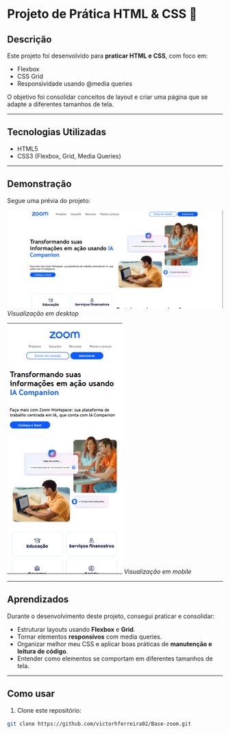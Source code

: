 # Projeto de Prática HTML & CSS 🚀

## Descrição
Este projeto foi desenvolvido para **praticar HTML e CSS**, com foco em:
- Flexbox
- CSS Grid
- Responsividade usando @media queries

O objetivo foi consolidar conceitos de layout e criar uma página que se adapte a diferentes tamanhos de tela.

---

## Tecnologias Utilizadas
- HTML5
- CSS3 (Flexbox, Grid, Media Queries)

---

## Demonstração
Segue uma prévia do projeto:

![Print do Projeto Desktop](Screenshot_1.png)
*Visualização em desktop*

![Print do Projeto Mobile](Screenshot_2.png)
*Visualização em mobile*


---

## Aprendizados
Durante o desenvolvimento deste projeto, consegui praticar e consolidar:
- Estruturar layouts usando **Flexbox** e **Grid**.  
- Tornar elementos **responsivos** com media queries.  
- Organizar melhor meu CSS e aplicar boas práticas de **manutenção e leitura de código**.  
- Entender como elementos se comportam em diferentes tamanhos de tela.

---

## Como usar
1. Clone este repositório:
```bash
git clone https://github.com/victorhferreira02/Base-zoom.git

